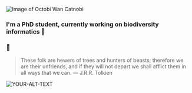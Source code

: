 ![Image of Octobi Wan Catnobi](https://octodex.github.com/images/octobiwan.jpg)


### I'm a PhD student, currently working on biodiversity informatics 🔭

### :seedling:

> These folk are hewers of trees and hunters of beasts; therefore we are their unfriends, and if they will not depart we shall afflict them in all ways that we can.
— J.R.R. Tolkien

<picture>
 <img alt="YOUR-ALT-TEXT" src="https://user-images.githubusercontent.com/16852642/195610680-54af460d-3a2d-45bd-b332-bc1df02c7854.png">
</picture>

<!--
**CanElverici/CanElverici** is a ✨ _special_ ✨ repository because its `README.md` (this file) appears on your GitHub profile.

Here are some ideas to get you started:

- 🔭 I’m currently working on ...
- 🌱 I’m currently learning ...
- 👯 I’m looking to collaborate on ...
- 🤔 I’m looking for help with ...
- 💬 Ask me about ...
- 📫 How to reach me: ...
- 😄 Pronouns: ...
- ⚡ Fun fact: ...
-->
